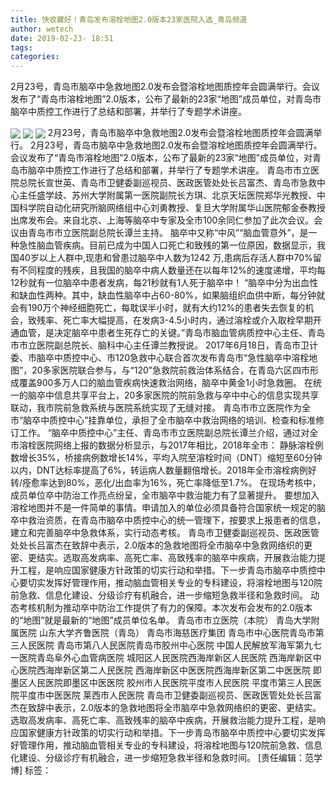 ```yaml
---
title: 快收藏好！青岛发布溶栓地图2.0版本23家医院入选_青岛频道
author: wetech
date: 2019-02-23- 18:51
tags: 
categories: 
---
```

2月23号，青岛市脑卒中急救地图2.0发布会暨溶栓地图质控年会圆满举行。会议发布了“青岛市溶栓地图”2.0版本，公布了最新的23家“地图”成员单位，对青岛市脑卒中质控工作进行了总结和部署，并举行了专题学术讲座。
<!-- more -->
                
<img align="center" border="0" src="http://p3.ifengimg.com/a/2019_08/267c2c68054fede_size91_w500_h333.jpg" />
                
<img align="center" border="0" src="http://p0.ifengimg.com/a/2019_08/371058cc48f13a5_size32_w500_h150.jpg" />
            
<img align="center" border="0" src="http://p2.ifengimg.com/a/2016/0810/204c433878d5cf9size1_w16_h16.png" />
2月23号，青岛市脑卒中急救地图2.0发布会暨溶栓地图质控年会圆满举行。
2月23号，青岛市脑卒中急救地图2.0发布会暨溶栓地图质控年会圆满举行。会议发布了“青岛市溶栓地图”2.0版本，公布了最新的23家“地图”成员单位，对青岛市脑卒中质控工作进行了总结和部署，并举行了专题学术讲座。
青岛市市立医院总院长宣世英、青岛市卫健委副巡视员、医政医管处处长吕富杰、青岛市急救中心主任盛学歧、苏州大学附属第一医院副院长方琪、北京天坛医院郑华光教授、中国科学院自动化研究所脑网络组中心刘勇教授、复旦大学附属华山医院郁金泰教授出席发布会。来自北京、上海等脑卒中专家及全市100余同仁参加了此次会议。会议由青岛市市立医院副总院长谭兰主持。
脑卒中又称“中风”“脑血管意外”，是一种急性脑血管疾病。目前已成为中国人口死亡和致残的第一位原因，数据显示，我国40岁以上人群中,现患和曾患过脑卒中人数为1242 万,患病后存活人群中70%留有不同程度的残疾，且我国的脑卒中病人数量还在以每年12%的速度递增，平均每12秒就有一位脑卒中患者发病，每21秒就有1人死于脑卒中！
“脑卒中分为出血性和缺血性两种。其中，缺血性脑卒中占60-80%，如果脑组织血供中断，每分钟就会有190万个神经细胞死亡，每耽误半小时，就有大约12%的患者失去恢复的机会，致残率、死亡率大幅提高，在发病3-4.5小时内，通过溶栓或介入取栓早期开通血管，是决定脑卒中患者生死存亡的关键。”青岛市脑血管病质控中心主任、青岛市市立医院副总院长、脑科中心主任谭兰教授说。
2017年6月18日，青岛市卫计委、市脑卒中质控中心、市120急救中心联合首次发布青岛市“急性脑卒中溶栓地图”，20多家医院联合参与，与“120”急救院前救治体系结合，在青岛六区四市形成覆盖900多万人口的脑血管疾病快速救治网络，脑卒中黄金1小时急救圈。
在统一的脑卒中信息共享平台上，20多家医院的院前急救与卒中中心的信息实现共享联动，我市院前急救系统与医院系统实现了无缝对接。
青岛市市立医院作为全市“脑卒中质控中心”挂靠单位，承担了全市脑卒中救治网络的培训、检查和标准修订工作。
“脑卒中质控中心”主任、青岛市市立医院副总院长谭兰介绍，通过对全市溶栓医院网络上报的数据分析显示，与2017年相比，2018年全市：
静脉溶栓例数增长35%，桥接病例数增长14%，平均入院至溶栓时间（DNT）缩短至60分钟以内，DNT达标率提高了6%，转运病人数量翻倍增长。2018年全市溶栓病例好转/痊愈率达到80%，恶化/出血率为16%，死亡率降低至1.7%。
在现场考核中，成员单位卒中防治工作亮点纷呈，全市脑卒中救治能力有了显著提升。
要想加入溶栓地图并不是一件简单的事情。申请加入的单位必须具备符合国家统一规定的脑卒中救治资质，在青岛市脑卒中质控中心的统一管理下，按要求上报患者的信息，建立和完善脑卒中急救体系，实行动态考核。
青岛市卫健委副巡视员、医政医管处处长吕富杰在致辞中表示，2.0版本的急救地图将全市脑卒中急救网络织的更密、更结实。选取高发病率、高死亡率、高致残率的脑卒中疾病，开展救治能力提升工程，是响应国家健康方针政策的切实行动和举措。下一步青岛市脑卒中质控中心要切实发挥好管理作用，推动脑血管相关专业的专科建设，将溶栓地图与120院前急救、信息化建设、分级诊疗有机融合，进一步缩短急救半径和急救时间。
动态考核机制为推动卒中防治工作提供了有力的保障。本次发布会发布的2.0版本的“地图”就是最新的“地图”成员单位名单。
青岛市市立医院（本院） 青岛大学附属医院
山东大学齐鲁医院（青岛） 青岛市海慈医疗集团
青岛市中心医院青岛市第三人民医院
青岛市第八人民医院青岛市胶州中心医院
中国人民解放军海军第九七一医院青岛阜外心血管病医院
城阳区人民医院西海岸新区人民医院
西海岸新区中心医院西海岸新区第二人民医院
西海岸新区中医医院西海岸新区第二中医医院
即墨区人民医院即墨区中医医院
胶州市人民医院平度市人民医院
平度市第三人民医院平度市中医医院
莱西市人民医院
青岛市卫健委副巡视员、医政医管处处长吕富杰在致辞中表示，2.0版本的急救地图将全市脑卒中急救网络织的更密、更结实。选取高发病率、高死亡率、高致残率的脑卒中疾病，开展救治能力提升工程，是响应国家健康方针政策的切实行动和举措。下一步青岛市脑卒中质控中心要切实发挥好管理作用，推动脑血管相关专业的专科建设，将溶栓地图与120院前急救、信息化建设、分级诊疗有机融合，进一步缩短急救半径和急救时间。
[责任编辑：范学博]
标签：
 
 
             
